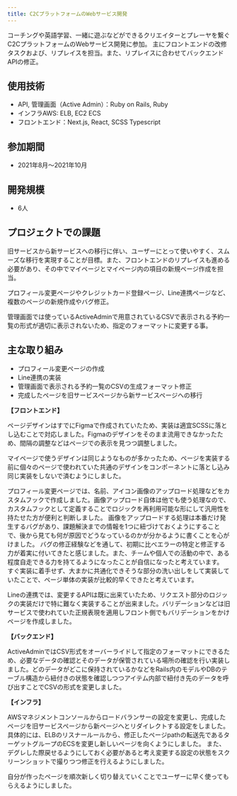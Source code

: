 ```yaml
---
title: C2CプラットフォームのWebサービス開発
---
```


コーチングや英語学習、一緒に遊ぶなどができるクリエイターとプレーヤを繋ぐC2CプラットフォームのWebサービス開発に参加。
主にフロントエンドの改修タスクおよび、リプレイスを担当。また、リプレイスに合わせてバックエンドAPIの修正。

## 使用技術

- API, 管理画面（Active Admin）：Ruby on Rails, Ruby
- インフラAWS: ELB, EC2 ECS
- フロントエンド：Next.js, React, SCSS Typescript

## 参加期間

- 2021年8月〜2021年10月

## 開発規模

- 6人

## プロジェクトでの課題

旧サービスから新サービスへの移行に伴い、ユーザーにとって使いやすく、スムーズな移行を実現することが目標。また、フロントエンドのリプレイスも進める必要があり、その中でマイページとマイページ内の項目の新規ページ作成を担当。

プロフィール変更ページやクレジットカード登録ページ、Line連携ページなど、複数のページの新規作成やバグ修正。

管理画面では使っているActiveAdminで用意されているCSVで表示される予約一覧の形式が適切に表示されないため、指定のフォーマットに変更する事。

## 主な取り組み

- プロフィール変更ページの作成
- Line連携の実装
- 管理画面で表示される予約一覧のCSVの生成フォーマット修正
- 完成したページを旧サービスページから新サービスページへの移行

**【フロントエンド】**

ページデザインはすでにFigmaで作成されていたため、実装は適宜SCSSに落とし込むことで対応しました。Figmaのデザインをそのまま流用できなかったため、間隔の調整などはページでの表示を見つつ調整しました。

マイページで使うデザインは同じようなものが多かったため、ページを実装する前に個々のページで使われていた共通のデザインをコンポーネントに落とし込み同じ実装をしないで済むようにしました。

プロフィール変更ページでは、名前、アイコン画像のアップロード処理などをカスタムフックで作成しました。画像アップロード自体は他でも使う処理なので、カスタムフックとして定義することでロジックを再利用可能な形にして汎用性を持たせた方が便利と判断しました。
画像をアップロードする処理は本番だけ発生するバグがあり、課題解決までの情報を1つに紐づけておくようにすることで、後から見ても何が原因でどうなっているのかが分かるように書くことを心がけました。
バグの修正経験などを通して、初期に比べエラーの特定と修正する力が着実に付いてきたと感じました。また、チームや個人での活動の中で、ある程度自走できる力を持てるようになったことが自信になったと考えています。
すぐ実装に着手せず、大まかに共通化できそうな部分の洗い出しをして実装していたことで、ページ単体の実装が比較的早くできたと考えています。

Lineの連携では、変更するAPIは既に出来ていたため、リクエスト部分のロジックの実装だけで特に難なく実装することが出来ました。バリデーションなどは旧サービスで使われていた正規表現を適用しフロント側でもバリデーションをかけページを作成しました。

**【バックエンド】**

ActiveAdminではCSV形式をオーバーライドして指定のフォーマットにできるため、必要なデータの確認とそのデータが保管されている場所の確認を行い実装しました。どのデータがどこに保持されているかなどをRails内のモデルやDBのテーブル構造から紐付きの状態を確認しつつアイテム内部で紐付き先のデータを呼び出すことでCSVの形式を変更しました。

**【インフラ】**

AWSマネジメントコンソールからロードバランサーの設定を変更し、完成したページを旧サービスページから新ページへとリダイレクトする設定をしました。具体的には、ELBのリスナールールから、修正したページpathの転送先であるターゲットグループのECSを変更し新しいページを向くようにしました。
また、デグレした際戻せるようにしておく必要があると考え変更する設定の状態をスクリーンショットで撮りつつ修正を行えるようにしました。

自分が作ったページを順次新しく切り替えていくことでユーザーに早く使ってもらえるようにしました。
